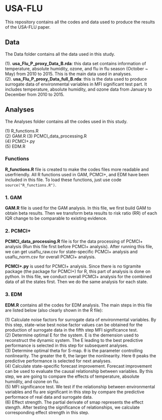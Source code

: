 # USA-FLU
   
This repository contains all the codes and data used to produce the results of the USA-FLU paper.
  
## Data   
  
The Data folder contains all the data used in this study.  
  
(1). **usa_Flu_P_proxy_Data_B.rda**: this data set contains information of temperature, absolute humidity, ozone, and flu in flu season (October ~ May) from 2010 to 2015. This is the main data used in analyses.    
(2). **usa_Flu_P_proxy_Data_full_B.rda**: this is the data used to produce surrogate data of environmental variables in MFI significant test part. It includes temperature, absolute humidity, and ozone data from January to December from 2010 to 2015.
  
## Analyses  
  
The Analyses folder contains all the codes used in this study.  
  
(1) R_functions.R   
(2) GAM.R 
(3) PCMCI_data_processing.R   
(4) PCMCI+.py  
(5) EDM.R   
  
### Functions    
  
**R_functions.R** file is created to make the codes files more readable and userfriendly. All R functions used in GAM, PCMCI+, and EDM have been included in this file. To load these functions, just use code ```source("R_functions.R")```.
   
### 1. GAM   
  
**GAM.R** file is used for the GAM analysis. In this file, we first build GAM to obtain beta results. Then we transform beta results to risk ratio (RR) of each IQR change to be comparable to existing evidence.  
  
### 2. PCMCI+   
  
**PCMCI_data_processing.R** file is for the data processing of PCMCI+ analysis (Run this file first before PCMCI+ analysis). After running this file, we can get usaflu_raw.csv for state-specific PCMCI+ analysis and usaflu_norm.csv for overall PCMCI+ analysis.  
  
**PCMCI+.py** is used for PCMCI+ analysis. Since there is no tigramite package (the package for PCMCI+) for R, this part of analysis is done on python. In this file, we conduct overall PCMCI+ analysis for the combined data of all the states first. Then we do the same analysis for each state.    
  
### 3. EDM   
   
**EDM.R** contains all the codes for EDM analysis. The main steps in this file are listed below (also clearly shown in the R file):   
  
(1) Calculate noise factors for surrogate data of environmental variables. By this step, state-wise best noise factor values can be obtained for the production of surrogate data in the fifth step MFI significance test.     
(2) Determine optimal E for the system. E is the demension used to reconstruct the dynamic system. The E leading to the best predictive performance is selected in this step for subsequent analyses.  
(3) Determine optimal theta for S-map. θ is the parameter controlling nonlinearity. The greater the θ, the larger the nonlinearity. Here θ peaks the predictive performance is selected for next analyses.    
(4) Calculate state-specific forecast improvement. Forecast improvement can be used to evaluate the causal relationship between variables. By this step, we are going to compare the effects of temperature, absolute humidity, and ozone on flu.    
(5) MFI significance test. We test if the relationship between environmental variables and flu are significant in this step by compare the predictive performace of real data and surrogate data.       
(6) Effect strength. The partial derivate of smap represents the effect stength. After testing the significance of relationships, we calculate corresponding effect strength in this step.    
  
